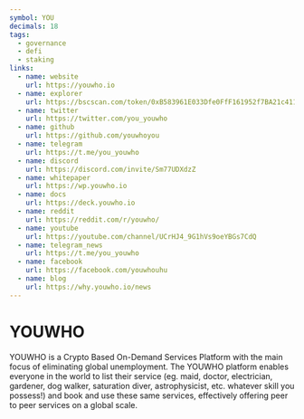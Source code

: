 ```yaml
---
symbol: YOU
decimals: 18
tags:
  - governance
  - defi
  - staking
links:
  - name: website
    url: https://youwho.io
  - name: explorer
    url: https://bscscan.com/token/0xB583961E033Dfe0FfF161952f7BA21c411b6103d
  - name: twitter
    url: https://twitter.com/you_youwho
  - name: github
    url: https://github.com/youwhoyou
  - name: telegram
    url: https://t.me/you_youwho
  - name: discord
    url: https://discord.com/invite/Sm77UDXdzZ
  - name: whitepaper
    url: https://wp.youwho.io
  - name: docs
    url: https://deck.youwho.io
  - name: reddit
    url: https://reddit.com/r/youwho/
  - name: youtube
    url: https://youtube.com/channel/UCrHJ4_9G1hVs9oeYBGs7CdQ
  - name: telegram_news
    url: https://t.me/you_youwho
  - name: facebook
    url: https://facebook.com/youwhouhu
  - name: blog
    url: https://why.youwho.io/news
---
```


# YOUWHO

YOUWHO is a Crypto Based On-Demand Services Platform with the main focus of eliminating global unemployment. The YOUWHO platform enables everyone in the world to list their service (eg. maid, doctor, electrician, gardener, dog walker, saturation diver, astrophysicist, etc. whatever skill you possess!) and book and use these same services, effectively offering peer to peer services on a global scale.
